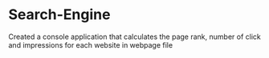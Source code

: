 # Search-Engine
Created a console application that calculates the page rank, number of click and impressions for each website in webpage file
